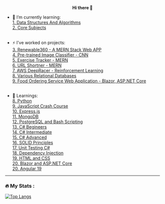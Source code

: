 <div align="center"> <b> Hi there 👋 </b> </div>

<!--
**vivek-dhanade/vivek-dhanade** is a ✨ _special_ ✨ repository because its `README.md` (this file) appears on your GitHub profile.

Here are some ideas to get you started:

- 🔭 I’m currently working on ...
- 🌱 I’m currently learning ...
- 👯 I’m looking to collaborate on ...
- 🤔 I’m looking for help with ...
- 💬 Ask me about ...
- 📫 How to reach me: ...
- 😄 Pronouns: ...
- ⚡ Fun fact: ...
-->

- 🌱 I’m currently learning:
  <br>
  <a href="https://github.com/v-i-v-e-k-01/DSA"> 1. Data Structures And Algorithms
  </a>
  <br>
  <a href="https://github.com/v-i-v-e-k-01/Core-Subjects-and-Guide"> 2. Core Subjects
  </a>
  <br>
  <br>
  
- ⚡ I've worked on projects:
  <br>
  <a href="https://github.com/vinayakGarudi2002/hackathon-renewable360"> 3. Renewable360 - A MERN Stack Web APP
  </a>
  <br>
  <a href="https://github.com/vivek-dhanade/AWS-AI-ML-Course/tree/main/Project"> 4. Pre-trained Image Classifier - CNN
  </a>
  <br>
  <a href="https://github.com/vivek-dhanade/boilerplate-project-exercisetracker"> 5. Exercise Tracker - MERN
  </a>
  <br>
  <a href="https://github.com/vivek-dhanade/boilerplate-project-urlshortener"> 6. URL Shortner - MERN 
  </a>
  <br>
  <a href="https://github.com/vivek-dhanade/DeepRacer"> 7. AWS DeepRacer - Reinforcement Learning
  </a>
  <br>
  <a href="https://github.com/vivek-dhanade/relational_database_projects_freecodecamp"> 8. Various Relational Databases 
  </a>
  <br>
  <a href="https://github.com/vivek-dhanade/blazor_dotnet9_udemy/blob/main/YumBlazor"> 9. Food Ordering Service Web Application - Blazor, ASP.NET Core
  </a>
  <br>
  <br>
  
- 💬 Learnings:
  <br>
   <a href="https://github.com/vivek-dhanade/AWS-AI-ML-Course/tree/main/Complete%20Python"> 8. Python 
  </a>
  <br>
  <a href="https://github.com/vivek-dhanade/JavaScript-Crash-Course"> 9. JavaScript Crash Course
  </a>
  <br> 
  <a href="https://github.com/vivek-dhanade/boilerplate-express"> 10. Express.js
  </a>
  <br>
  <a href="https://github.com/vivek-dhanade/boilerplate-mongomongoose"> 11. MongoDB
  </a>
  <br>
  <a href="https://github.com/vivek-dhanade/relational_database_projects_freecodecamp"> 12. PostgreSQL and Bash Scripting
  </a>
  <br>
  <a href="https://github.com/vivek-dhanade/csharp_begineers_udemy"> 13. C# Begineers
  </a>
  <br>
  <a href="https://github.com/vivek-dhanade/csharp_intermediate_udemy"> 14. C# Intermediate
  </a>
  <br>
  <a href="https://github.com/vivek-dhanade/csharp_advanced_udemy"> 15. C# Advanced
  </a>
  <br>
  <a href="https://github.com/vivek-dhanade/SOLID_principles_udemy"> 16. SOLID Principles 
  </a>
  <br>
  <a href="https://github.com/vivek-dhanade/unit_testing_udemy"> 17. Unit Testing C#
  </a>
  <br>
  <a href="https://github.com/vivek-dhanade/dependency_injection_autofac_udemy"> 18. Dependency Injection
  </a>
  <br>
  <a href="https://github.com/vivek-dhanade/html_css_udemy"> 19. HTML and CSS 
  </a>
  <br>
    <a href="https://github.com/vivek-dhanade/blazor_dotnet9_udemy"> 20. Blazor and ASP.NET Core
  </a>
  <br>
  <a href="https://github.com/vivek-dhanade/angular-udemy/tree/main"> 20. Angular 19
  </a>
  <br>
---

### :fire: My Stats :

[![Top Langs](https://github-readme-stats.vercel.app/api/top-langs/?username=vivek-dhanade)](https://github.com/anuraghazra/github-readme-stats)
    

